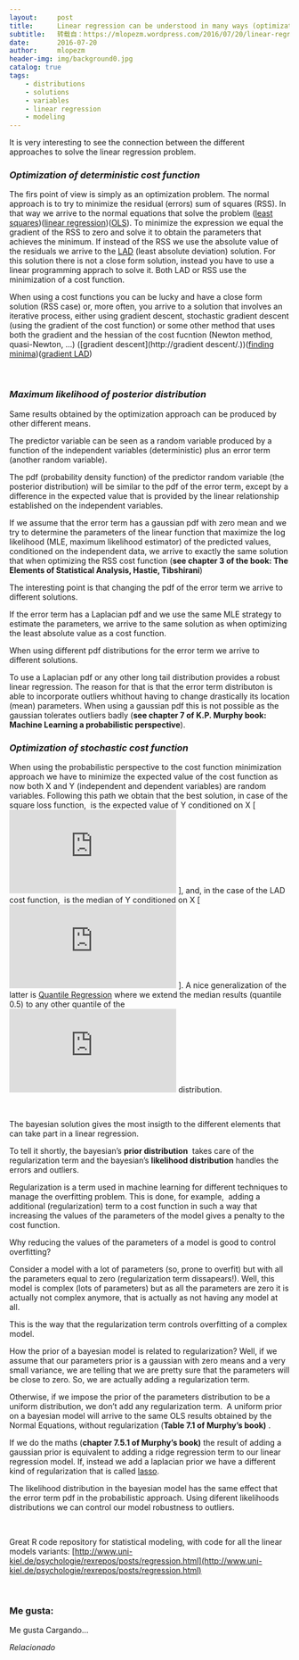 ```yaml
---
layout:     post
title:      Linear regression can be understood in many ways (optimization, probabilistic, bayesian)
subtitle:   转载自：https://mlopezm.wordpress.com/2016/07/20/linear-regression-can-be-understood-in-many-ways-optimization-probabilistic-bayesian/
date:       2016-07-20
author:     mlopezm
header-img: img/background0.jpg
catalog: true
tags:
    - distributions
    - solutions
    - variables
    - linear regression
    - modeling
---
```


It is very interesting to see the connection between the different approaches to solve the linear regression problem.

### *Optimization of deterministic cost function*

The firs point of view is simply as an optimization problem. The normal approach is to try to minimize the residual (errors) sum of squares (RSS). In that way we arrive to the normal equations that solve the problem ([least squares](https://en.wikipedia.org/wiki/Linear_least_squares_(mathematics)))([linear regression](https://en.wikipedia.org/wiki/Linear_regression))([OLS](https://en.wikipedia.org/wiki/Ordinary_least_squares)). To minimize the expression we equal the gradient of the RSS to zero and solve it to obtain the parameters that achieves the minimum. If instead of the RSS we use the absolute value of the residuals we arrive to the [LAD](https://en.wikipedia.org/wiki/Least_absolute_deviations) (least absolute deviation) solution. For this solution there is not a close form solution, instead you have to use a linear programming apprach to solve it. Both LAD or RSS use the minimization of a cost function.

When using a cost functions you can be lucky and have a close form solution (RSS case) or, more often, you arrive to a solution that involves an iterative process, either using gradient descent, stochastic gradient descent (using the gradient of the cost function) or some other method that uses both the gradient and the hessian of the cost fucntion (Newton method, quasi-Newton, …) ([gradient descent](http://gradient descent/.))([finding minima](http://www.scipy-lectures.org/advanced/mathematical_optimization))([gradient LAD](http://www.analyzemath.com/calculus/Differentiation/absolute_value.html))

 

### *Maximum likelihood of posterior distribution*

Same results obtained by the optimization approach can be produced by other different means.

The predictor variable can be seen as a random variable produced by a function of the independent variables (deterministic) plus an error term (another random variable).

The pdf (probability density function) of the predictor random variable (the posterior distribution) will be similar to the pdf of the error term, except by a difference in the expected value that is provided by the linear relationship established on the independent variables.

If we assume that the error term has a gaussian pdf with zero mean and we try to determine the parameters of the linear function that maximize the log likelihood (MLE, maximum likelihood estimator) of the predicted values, conditioned on the independent data, we arrive to exactly the same solution that when optimizing the RSS cost function (**see chapter 3 of the book: The Elements of Statistical Analysis, Hastie, Tibshirani**)

The interesting point is that changing the pdf of the error term we arrive to different solutions.

If the error term has a Laplacian pdf and we use the same MLE strategy to estimate the parameters, we arrive to the same solution as when optimizing the least absolute value as a cost function.

When using different pdf distributions for the error term we arrive to different solutions.

To use a Laplacian pdf or any other long tail distribution provides a robust linear regression. The reason for that is that the error term distributon is able to incorporate outliers whithout having to change drastically its location (mean) parameters. When using a gaussian pdf this is not possible as the gaussian tolerates outliers badly (**see chapter 7 of K.P. Murphy book: Machine Learning a probabilistic perspective**).

### *Optimization of stochastic cost function*

When using the probabilistic perspective to the cost function minimization approach we have to minimize the expected value of the cost function as now both X and Y (independent and dependent variables) are random variables. Following this path we obtain that the best solution, in case of the square loss function,  is the expected value of Y conditioned on X [![](https://s0.wp.com/latex.php?latex=%5Clarge+E%28Y%2FX%29&bg=ffffff&fg=404040&s=0)
], and, in the case of the LAD cost function,  is the median of Y conditioned on X [![](https://s0.wp.com/latex.php?latex=%5Clarge+Median%28Y%2FX%29&bg=ffffff&fg=404040&s=0)
]. A nice generalization of the latter is [Quantile Regression](https://en.wikipedia.org/wiki/Quantile_regression) where we extend the median results (quantile 0.5) to any other quantile of the ![](https://s0.wp.com/latex.php?latex=%5Clarge+Prob%28Y%2FX%29&bg=ffffff&fg=404040&s=0)
 distribution.

 

The bayesian solution gives the most insigth to the different elements that can take part in a linear regression.

To tell it shortly, the bayesian’s **prior distribution**  takes care of the regularization term and the bayesian’s **likelihood distribution** handles the errors and outliers.

Regularization is a term used in machine learning for different techniques to manage the overfitting problem. This is done, for example,  adding a additional (regularization) term to a cost function in such a way that increasing the values of the parameters of the model gives a penalty to the cost function.

Why reducing the values of the parameters of a model is good to control overfitting?

Consider a model with a lot of parameters (so, prone to overfit) but with all the parameters equal to zero (regularization term dissapears!). Well, this model is complex (lots of parameters) but as all the parameters are zero it is actually not complex anymore, that is actually as not having any model at all.

This is the way that the regularization term controls overfitting of a complex model.

How the prior of a bayesian model is related to regularization? Well, if we assume that our parameters prior is a gaussian with zero means and a very small variance, we are telling that we are pretty sure that the parameters will be close to zero. So, we are actually adding a regularization term.

Otherwise, if we impose the prior of the parameters distribution to be a uniform distribution, we don’t add any regularization term.  A uniform prior on a bayesian model will arrive to the same OLS results obtained by the Normal Equations, without regularization (**Table 7.1 of Murphy’s book)** .

If we do the maths (**chapter 7.5.1 of Murphy’s book)** the result of adding a gaussian prior is equivalent to adding a ridge regression term to our linear regression model. If, instead we add a laplacian prior we have a different kind of regularization that is called [lasso](https://en.wikipedia.org/wiki/Lasso_(statistics)).

The likelihood distribution in the bayesian model has the same effect that the error term pdf in the probabilistic approach. Using diferent likelihoods distributions we can control our model robustness to outliers.

 

Great R code repository for statistical modeling, with code for all the linear models variants: [http://www.uni-kiel.de/psychologie/rexrepos/posts/regression.html](http://www.uni-kiel.de/psychologie/rexrepos/posts/regression.html)

 





### Me gusta:

Me gusta Cargando...


*Relacionado*

